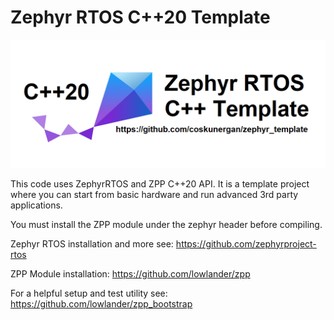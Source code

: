 # Zephyr RTOS C++20 Template 

![alt text](doc/img_logo.png)

This code uses ZephyrRTOS and ZPP C++20 API. It is a template project where you can start from basic hardware and run advanced 3rd party applications. 

You must install the ZPP module under the zephyr header before compiling.

Zephyr RTOS installation and more see:
https://github.com/zephyrproject-rtos

ZPP Module installation:
https://github.com/lowlander/zpp

For a helpful setup and test utility see:
https://github.com/lowlander/zpp_bootstrap
